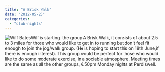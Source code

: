 ```yaml
---
title: "A Brisk Walk"
date: "2012-05-25"
categories: 
  - "club-nights"
---
```


![](https://bpj.org.uk/wp-content/uploads/2012/03/wilf-bates-225x300.jpg "Wilf Bates")Wilf is starting  the group A Brisk Walk, it consists of about 2.5 to 3 miles for those who would like to get in to running but don't feel fit enough to join the jog/walk group. (He is hoping to start this on 18th June,if there is enough interest). This group would be perfect for those who would like to do some moderate exercise, in a sociable atmosphere. Meeting times are the same as all the other groups, 6.50pm Monday nights at Perdiswell.
